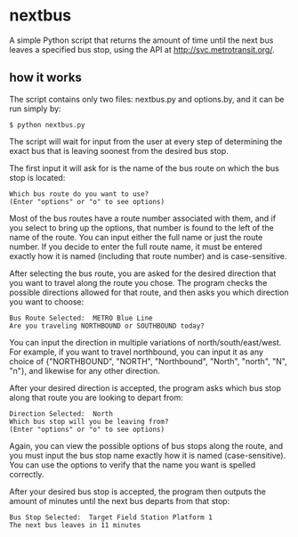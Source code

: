 # nextbus
A simple Python script that returns the amount of time until the next bus leaves a specified bus stop, using the API at http://svc.metrotransit.org/.

## how it works
The script contains only two files: nextbus.py and options.by, and it can be run simply by:
```
$ python nextbus.py
```
The script will wait for input from the user at every step of determining the exact bus that is leaving soonest from the desired bus stop.

The first input it will ask for is the name of the bus route on which the bus stop is located:
```
Which bus route do you want to use?
(Enter "options" or "o" to see options) 
```
Most of the bus routes have a route number associated with them, and if you select to bring up the options, that number is found to the left of the name of the route. You can input either the full name or just the route number. If you decide to enter the full route name, it must be entered exactly how it is named (including that route number) and is case-sensitive.

After selecting the bus route, you are asked for the desired direction that you want to travel along the route you chose. 
The program checks the possible directions allowed for that route, and then asks you which direction you want to choose:
```
Bus Route Selected:  METRO Blue Line
Are you traveling NORTHBOUND or SOUTHBOUND today? 
```
You can input the direction in multiple variations of north/south/east/west. For example, if you want to travel northbound, you can input it as any choice of {"NORTHBOUND", "NORTH", "Northbound", "North", "north", "N", "n"}, and likewise for any other direction.

After your desired direction is accepted, the program asks which bus stop along that route you are looking to depart from:
```
Direction Selected:  North
Which bus stop will you be leaving from?
(Enter "options" or "o" to see options) 
```
Again, you can view the possible options of bus stops along the route, and you must input the bus stop name exactly how it is named (case-sensitive). You can use the options to verify that the name you want is spelled correctly.

After your desired bus stop is accepted, the program then outputs the amount of minutes until the next bus departs from that stop:
```
Bus Stop Selected:  Target Field Station Platform 1
The next bus leaves in 11 minutes
```
